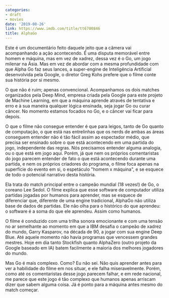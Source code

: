 ```yaml
---
categories:
- draft
- movies
date: '2019-08-26'
link: https://www.imdb.com/title/tt6700846
title: AlphaGo
---
```


Este é um documentário feito daquele jeito que a câmera vai acompanhando a ação acontecendo. É uma disputa memorável entre homem e máquina, mas em vez de xadrez, dessa vez é o Go, um jogo milenar na Ásia. Mas em vez de abordar com a mesma profundidade com que Alpha Go faz seus lances, a super-engine de Inteligência Artificial desenvolvida pela Google, o diretor Greg Kohs prefere que o filme conte sua história por si mesmo.

O que não é ruim; apenas convencional. Acompanhamos os dois matches organizados pela Deep Mind, empresa criada pela Google para este projeto de Machine Learning, em que a máquina aprende através de tentativa e erro e à sua maneira qualquer lógica ensinada, seja jogar Go ou curar câncer. No momento estamos focados no Go, e o câncer vai ficar para depois.

O que o filme não consegue entender é que para leigos, tanto de Go quanto de computação, o que está nas entrelinhas que os nerds de ambas as áreas conseguem entender não é tão fácil assim ao espectador médio, que precisa ser ensinado sobre o que está acontecendo em uma partida do jogo, independente das regras. Nós precisamos entender alguma analogia, ou o que está em jogo aqui. Porém, já que nem os próprios comentaristas do jogo parecem entender de fato o que está acontecendo durante uma partida, e nem os próprios criadores do programa, o filme foca apenas na superfície do evento em si, o espetáculo "homem x máquina", e se esquece de todo o potencial narrativo desta história.

Ela trata do match principal entre o campeão mundial (18 vezes!) de Go, o coreano Lee Sedol. O filme explica que esse software de computador utiliza partidas jogadas por humanos para aprender, mas se esquece de diferenciar que, diferente de uma engine tradicional, AlphaGo não utiliza base de dados de partidas. Ele não olha para o histórico do que aprendeu: o software é a soma do que ele aprendeu. Assim como humanos.

O filme é conduzido com uma trilha sonora emocionante e com uma tensão no ar semelhante ao momento em que a IBM desafia o campeão de xadrez do mundo, Garry Kasparov, na década de 90, a jogar com sua engine Deep Blue. Até aquele momento não havia programas que vencessem grandes mestres. Hoje em dia tanto Stockfish quanto AlphaZero (outro projeto da Google baseado em IA) batem facilmente a maioria dos melhores jogadores do mundo.

Mas Go é mais complexo. Como? Eu não sei. Não quis aprender antes para ver a habilidade do filme em nos situar, e ele falha miseravelmente. Porém, como até os comentaristas desse jogo parecem falhar, e em rede nacional, me parece que este jogo é tão complexo que humanos apenas arriscam dizer que sabem alguma coisa. Já é ponto para a máquina antes mesmo do match começar.